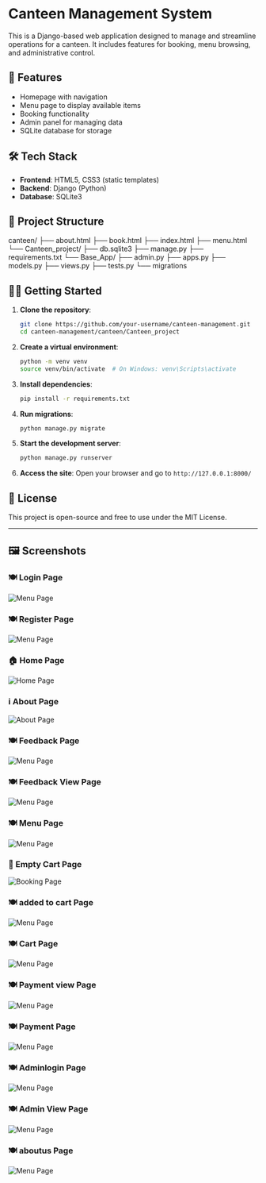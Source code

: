 # Canteen Management System

This is a Django-based web application designed to manage and streamline operations for a canteen. It includes features for booking, menu browsing, and administrative control.

## 🚀 Features

- Homepage with navigation
- Menu page to display available items
- Booking functionality
- Admin panel for managing data
- SQLite database for storage

## 🛠️ Tech Stack

- **Frontend**: HTML5, CSS3 (static templates)
- **Backend**: Django (Python)
- **Database**: SQLite3

## 📂 Project Structure

canteen/ ├── about.html ├── book.html ├── index.html ├── menu.html └── Canteen_project/ ├── db.sqlite3 ├── manage.py ├── requirements.txt └── Base_App/ ├── admin.py ├── apps.py ├── models.py ├── views.py ├── tests.py └── migrations

## 🧑‍💻 Getting Started

1. **Clone the repository**:
    ```bash
    git clone https://github.com/your-username/canteen-management.git
    cd canteen-management/canteen/Canteen_project
    ```

2. **Create a virtual environment**:
    ```bash
    python -m venv venv
    source venv/bin/activate  # On Windows: venv\Scripts\activate
    ```

3. **Install dependencies**:
    ```bash
    pip install -r requirements.txt
    ```

4. **Run migrations**:
    ```bash
    python manage.py migrate
    ```

5. **Start the development server**:
    ```bash
    python manage.py runserver
    ```

6. **Access the site**:
    Open your browser and go to `http://127.0.0.1:8000/`

## 📝 License

This project is open-source and free to use under the MIT License.

---

## 🖼️ Screenshots

### 🍽️ Login Page
![Menu Page](Screenshot%20(42).png)

### 🍽️ Register Page
![Menu Page](Screenshot%20(43).png)

### 🏠 Home Page
![Home Page](Screenshot%20(30).png)

### ℹ️ About Page
![About Page](Screenshot%20(32).png)

### 🍽️ Feedback Page
![Menu Page](Screenshot%20(33).png)

### 🍽️ Feedback View Page
![Menu Page](Screenshot%20(34).png)

### 🍽️ Menu Page
![Menu Page](Screenshot%20(31).png)

### 📅 Empty Cart Page
![Booking Page](Screenshot%20(35).png)

### 🍽️ added to cart Page
![Menu Page](Screenshot%20(36).png)

### 🍽️ Cart Page
![Menu Page](Screenshot%20(37).png)

### 🍽️ Payment view Page
![Menu Page](Screenshot%20(38).png)

### 🍽️ Payment Page
![Menu Page](Screenshot%20(39).png)

### 🍽️ Adminlogin Page
![Menu Page](Screenshot%20(40).png)

### 🍽️ Admin View Page
![Menu Page](Screenshot%20(41).png)

### 🍽️ aboutus Page
![Menu Page](Screenshot%20(43).png)
